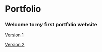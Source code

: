 # Portfolio
### Welcome to my first portfolio website

[Version 1](https://bulacooola.github.io/v1/)

[Version 2](https://bulacooola.github.io/portfolio/)
